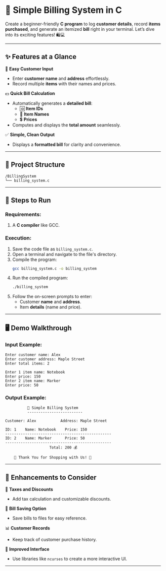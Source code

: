 # **🧾 Simple Billing System in C**  

Create a beginner-friendly **C program** to log **customer details**, record **items purchased**, and generate an itemized **bill** right in your terminal. Let’s dive into its exciting features! 🛍️💻  

---

## **✨ Features at a Glance**  

📝 **Easy Customer Input**  
- Enter **customer name** and **address** effortlessly.  
- Record multiple **items** with their names and prices.  

💵 **Quick Bill Calculation**  
- Automatically generates a **detailed bill**:  
  - 🆔 **Item IDs**  
  - 🛒 **Item Names**  
  - 💲 **Prices**  
- Computes and displays the **total amount** seamlessly.  

✅ **Simple, Clean Output**  
- Displays a **formatted bill** for clarity and convenience.  

---

## **📂 Project Structure**  

```plaintext  
/BillingSystem  
└── billing_system.c  
```  

---

## **🚀 Steps to Run**  

### Requirements:  
1. A **C compiler** like GCC.  

### Execution:  
1. Save the code file as `billing_system.c`.  
2. Open a terminal and navigate to the file's directory.  
3. Compile the program:  
   ```bash  
   gcc billing_system.c -o billing_system  
   ```  
4. Run the compiled program:  
   ```bash  
   ./billing_system  
   ```  
5. Follow the on-screen prompts to enter:  
   - Customer **name** and **address**.  
   - Item **details** (name and price).  

---

## **🖥️ Demo Walkthrough**  

### **Input Example:**  
```plaintext  
Enter customer name: Alex  
Enter customer address: Maple Street  
Enter total items: 2  

Enter 1 item name: Notebook  
Enter price: 150  
Enter 2 item name: Marker  
Enter price: 50  
```  

### **Output Example:**  
```plaintext  
          🧾 Simple Billing System  
          -------------------------  

Customer: Alex           Address: Maple Street  

ID: 1    Name: Notebook    Price: 150  
------------------------------------------------  
ID: 2    Name: Marker      Price: 50  
------------------------------------------------  
                    Total: 200 💰  

    🎉 Thank You for Shopping with Us! 🎉  
```  

---

## **🌟 Enhancements to Consider**  

🔧 **Taxes and Discounts**  
   - Add tax calculation and customizable discounts.  

📄 **Bill Saving Option**  
   - Save bills to files for easy reference.  

📊 **Customer Records**  
   - Keep track of customer purchase history.  

🎨 **Improved Interface**  
   - Use libraries like `ncurses` to create a more interactive UI.  

---
